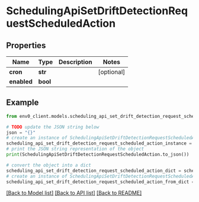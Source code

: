 # SchedulingApiSetDriftDetectionRequestScheduledAction


## Properties

Name | Type | Description | Notes
------------ | ------------- | ------------- | -------------
**cron** | **str** |  | [optional] 
**enabled** | **bool** |  | 

## Example

```python
from env0_client.models.scheduling_api_set_drift_detection_request_scheduled_action import SchedulingApiSetDriftDetectionRequestScheduledAction

# TODO update the JSON string below
json = "{}"
# create an instance of SchedulingApiSetDriftDetectionRequestScheduledAction from a JSON string
scheduling_api_set_drift_detection_request_scheduled_action_instance = SchedulingApiSetDriftDetectionRequestScheduledAction.from_json(json)
# print the JSON string representation of the object
print(SchedulingApiSetDriftDetectionRequestScheduledAction.to_json())

# convert the object into a dict
scheduling_api_set_drift_detection_request_scheduled_action_dict = scheduling_api_set_drift_detection_request_scheduled_action_instance.to_dict()
# create an instance of SchedulingApiSetDriftDetectionRequestScheduledAction from a dict
scheduling_api_set_drift_detection_request_scheduled_action_from_dict = SchedulingApiSetDriftDetectionRequestScheduledAction.from_dict(scheduling_api_set_drift_detection_request_scheduled_action_dict)
```
[[Back to Model list]](../README.md#documentation-for-models) [[Back to API list]](../README.md#documentation-for-api-endpoints) [[Back to README]](../README.md)


